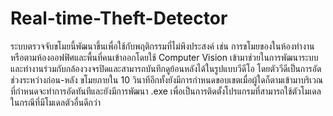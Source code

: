 # Real-time-Theft-Detector
ระบบตรวจจับขโมยนี้พัฒนาขึ้นเพื่อใช้กับพฤติกรรมที่ไม่พึงประสงค์ เช่น การขโมยของในห้องทำงานหรือตามห้องออฟฟิศและพื้นที่คนเข้าออกโดยใช้ Computer Vision เข้ามาช่วยในการพัฒนาระบบและทำงานร่วมกับกล้องวงจรปิดและสามารถบันทึกดูย้อนหลังได้ในรูปแบบวีดีโอ
โดยตัววีดีเป็นการอัดช่วงระหว่างก่อน-หลัง ขโมยภายใน 10 วินาทีอีกทั้งยังมีการกำหนดขอบเขตเมื่อผู้ใดก็ตามเข้ามาบริเวณที่กำหนดจะทำการอัดทันทีและยังมีการพัฒนา .exe เพื่อเป็นการติดตั้งโปรแกรมที่สามารถใช้ตัวโมเดลในกรณีที่มีโมเดลตัวอื่นดีกว่า
